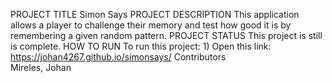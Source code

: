 PROJECT TITLE
  Simon Says
PROJECT DESCRIPTION
	This application allows a player to challenge their memory and test how good it is by remembering a given random pattern.
PROJECT STATUS
	This project is still is complete.
HOW TO RUN
  To run this project:
    1) Open this link: https://johan4267.github.io/simonsays/
Contributors			
  Mireles, Johan

